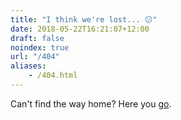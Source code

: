 ```yaml
---
title: "I think we're lost... 😕"
date: 2018-05-22T16:21:07+12:00
draft: false
noindex: true
url: "/404"
aliases:
    - /404.html
---
```


<!-- Oops, maybe you oughta look at a map? -->

<!-- Find your way home [here](/). -->

<!-- [Here's](/) a map for the way home. -->

Can't find the way home? Here you [go](/).